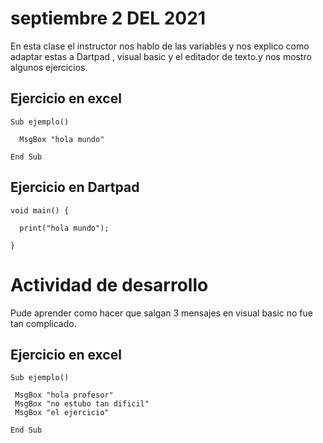 # septiembre 2 DEL 2021

 En esta clase el instructor  nos hablo  de las variables y nos
 explico como adaptar estas a Dartpad , visual basic y
 el editador de texto.y nos mostro algunos ejercicios.

## Ejercicio en excel

```
Sub ejemplo()

  MsgBox "hola mundo"

End Sub
```

## Ejercicio en Dartpad

```
void main() {

  print("hola mundo");

}
```
# Actividad de desarrollo

 Pude aprender  como hacer que salgan 3 mensajes
  en visual basic no fue tan complicado.

## Ejercicio en excel

```
Sub ejemplo()

 MsgBox "hola profesor"
 MsgBox "no estubo tan dificil"
 MsgBox "el ejercicio"

End Sub
```

